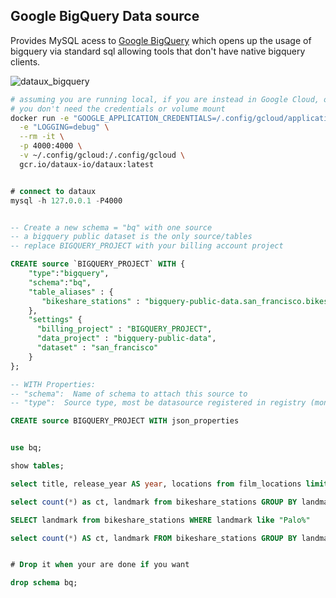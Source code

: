
Google BigQuery Data source
--------------------------------------

Provides MySQL acess to [Google BigQuery](https://cloud.google.com/bigquery/)
which opens up the usage of bigquery via standard sql allowing tools that don't have native
bigquery clients.


![dataux_bigquery](https://cloud.githubusercontent.com/assets/7269/26564686/1d82180e-4499-11e7-90f5-57ee7f87310a.png)


```sh
# assuming you are running local, if you are instead in Google Cloud, or Google Container Engine
# you don't need the credentials or volume mount
docker run -e "GOOGLE_APPLICATION_CREDENTIALS=/.config/gcloud/application_default_credentials.json" \
  -e "LOGGING=debug" \
  --rm -it \
  -p 4000:4000 \
  -v ~/.config/gcloud:/.config/gcloud \
  gcr.io/dataux-io/dataux:latest
```

```sql

# connect to dataux
mysql -h 127.0.0.1 -P4000


-- Create a new schema = "bq" with one source
-- a bigquery public dataset is the only source/tables
-- replace BIGQUERY_PROJECT with your billing account project

CREATE source `BIGQUERY_PROJECT` WITH {
    "type":"bigquery",
    "schema":"bq",
    "table_aliases" : {
       "bikeshare_stations" : "bigquery-public-data.san_francisco.bikeshare_stations"
    },
    "settings" {
      "billing_project" : "BIGQUERY_PROJECT",
      "data_project" : "bigquery-public-data",
      "dataset" : "san_francisco"
    }
};

-- WITH Properties:
-- "schema":  Name of schema to attach this source to
-- "type":  Source type, most be datasource registered in registry (mongo, bigtable, etc)

CREATE source BIGQUERY_PROJECT WITH json_properties


use bq;

show tables;

select title, release_year AS year, locations from film_locations limit 10;

select count(*) as ct, landmark from bikeshare_stations GROUP BY landmark;

SELECT landmark from bikeshare_stations WHERE landmark like "Palo%"

select count(*) AS ct, landmark FROM bikeshare_stations GROUP BY landmark ORDER BY ct DESC LIMIT 1;


# Drop it when your are done if you want

drop schema bq;

```


